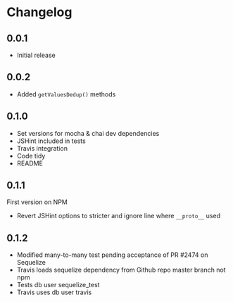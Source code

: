 # Changelog

## 0.0.1

* Initial release

## 0.0.2

* Added `getValuesDedup()` methods

## 0.1.0

* Set versions for mocha & chai dev dependencies
* JSHint included in tests
* Travis integration
* Code tidy
* README

## 0.1.1

First version on NPM

* Revert JSHint options to stricter and ignore line where `__proto__` used

## 0.1.2

* Modified many-to-many test pending acceptance of PR #2474 on Sequelize
* Travis loads sequelize dependency from Github repo master branch not npm
* Tests db user sequelize_test
* Travis uses db user travis
